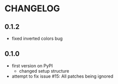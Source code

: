 # CHANGELOG
## 0.1.2
* fixed inverted colors bug 
## 0.1.0
* first version on PyPI
    * changed setup structure
* attempt to fix issue #15: All patches being ignored
